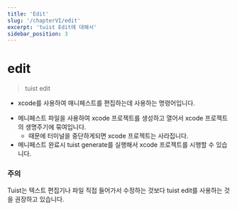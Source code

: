 ```yaml
---
title: 'Edit'
slug: '/chapterVI/edit'
excerpt: 'tuist Edit에 대해서'
sidebar_position: 3
---
```

# edit
> tuist edit
> 
- xcode를 사용하여 매니페스트를 편집하는데 사용하는 명령어입니다.

<!-- <img width="852" alt="스크린샷 2024-03-16 오후 4 23 48" src="https://github.com/jjunhaa0211/Tuist-Junha/assets/102890390/ff66a71c-42a9-4c35-90c4-69167225be53"> -->

- 메니페스트 파일을 사용하여 xcode 프로젝트를 생성하고 열어서 xcode 프로젝트의 생명주기에 묶여입니다.
    - 때문에 터미널을 중단하게되면 xcode 프로젝트는 사라집니다.
- 메니페스트 완료시 tuist generate를 실행해서 xcode 프로젝트를 시행할 수 있습니다.

### 주의

Tuist는 텍스트 편집기나 파일 직접 들어가서 수정하는 것보다 tuist edit를 사용하는 것을 권장하고 있습니다.
